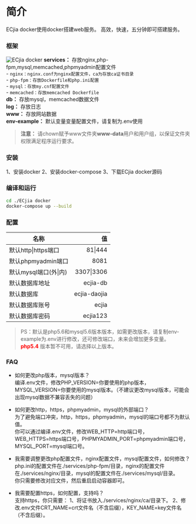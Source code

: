 # 简介
ECjia docker使用docker搭建web服务。
高效，快速，五分钟即可搭建服务。

### 框架
![ECjia docker][1]
 **services：** 存放nginx,php-fpm,mysql,memcached,phpmyadmin配置文件  
    - ```nginx：nginx.conf为nginx配置文件，ca为存放ca证书目录```  
    - ```php-fpm：存放Dockerfile和php.ini配置```  
    - ```mysql：存放my.cnf配置文件```  
    - ```memcached：存放memcached Dockerfile```  
 **db：** 存放mysql，memcached数据文件  
 **log：** 存放日志  
 **www：** 存放网站数据  
 **env-example：** 默认变量变量配置文件，请复制为.env使用  
>  **注意：** 请chown赋予www文件夹**www-data**用户和用户组，以保证文件夹权限满足程序运行要求。 

### 安装
1、安装docker
2、安装docker-compose
3、下载ECjia docker源码

### 编译和运行
```bash
cd ./ECjia docker
docker-compose up --build
```

### 配置
|名称        | 值   |
| --------   | -----:  |
| 默认http\|https端口     | 81\|444 |
| 默认phpmyadmin端口     | 8081 |
| 默认mysql端口(外\|内)     | 3307\|3306 |
| 默认数据库地址     | ecjia-db |
| 默认数据库        | ecjia-daojia |
| 默认数据库账号     | ecjia |
| 默认数据库密码        |   ecjia123   |
>PS：默认是php5.6和mysql5.6版本版本，如需更改版本，请复制env-example为.env进行修改，还可修改端口，未来会增加更多变量。  
><font color=red> **php5.4** </font>版本暂不可用，请选择以上版本。

### FAQ
* 如何更改php版本，mysql版本？  
编译.env文件，修改PHP_VERSION=你要使用的php版本，MYSQL_VERSION=你要使用的mysql版本。（不建议更改mysql版本，可能会出现mysql数据不兼容丢失的问题）  
* 如何更改http，https，phpmyadmin，mysql的外部端口？  
为了避免端口冲突，http，https，phpmyadmin，mysql的端口号都不为默认值。  
你可以通过编译.env文件，修改WEB_HTTP=http端口号，WEB_HTTPS=https端口号，PHPMYADMIN_PORT=phpmyadmin端口号，MYSQL_PORT=mysql端口号。  
* 我需要调整更改php配置文件，nginx配置文件，mysql配置文件，如何修改？  
php.ini的配置文件在./services/php-fpm/目录，nginx的配置文件在./services/nginx/目录，mysql的配置文件在./services/mysql/目录。  
你只需要修改对应文件，然后重启启动容器即可。  
* 我需要配置https，如何配置，支持吗？  
支持https，你只需要：
1、将证书放入./services/nginx/ca/目录下。
2、修改.env文件CRT_NAME=crt文件名（不含后缀），KEY_NAME=key文件名（不含后缀）。



  [1]: http://backup-1251457607.cossh.myqcloud.com/1.png

